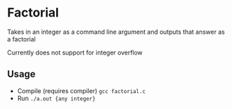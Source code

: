 
# Factorial

Takes in an integer as a command line argument and outputs that answer as a factorial

Currently does not support for integer overflow

## Usage

- Compile (requires compiler) `gcc factorial.c`
- Run `./a.out {any integer}`

